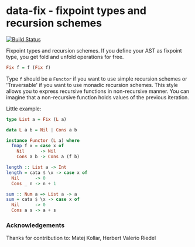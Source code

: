 data-fix - fixpoint types and recursion schemes
==============================================================

[![Build Status](https://travis-ci.org/spell-music/data-fix.svg?branch=master)](https://travis-ci.org/spell-music/data-fix)

Fixpoint types and recursion schemes. If you define your AST as
fixpoint type, you get fold and unfold operations for free.

```haskell
Fix f = f (Fix f)
```

Type ``f`` should be a ``Functor`` if you want to use simple 
recursion schemes or 'Traversable' if you want to use monadic recursion schemes. 
This style allows you to express recursive functions in non-recursive manner.
You can imagine that a non-recursive function holds values of the previous iteration.

Little example:

```haskell
type List a = Fix (L a)

data L a b = Nil | Cons a b

instance Functor (L a) where
  fmap f x = case x of
    Nil      -> Nil
    Cons a b -> Cons a (f b)

length :: List a -> Int
length = cata $ \x -> case x of
  Nil      -> 0
  Cons _ n -> n + 1

sum :: Num a => List a -> a
sum = cata $ \x -> case x of
  Nil      -> 0
  Cons a s -> a + s
```

### Acknowledgements

Thanks for contribution to: Matej Kollar, Herbert Valerio Riedel

